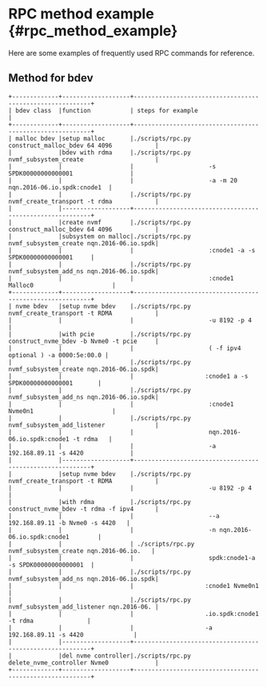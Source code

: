 # RPC method example {#rpc_method_example}

Here are some examples of frequently used RPC commands for reference.

## Method for bdev

    +-------------+-------------------+----------------------------------------------------------+
    | bdev class  |function           | steps for example                                        |
    +-------------+-------------------+----------------------------------------------------------+
    | malloc bdev |setup malloc       |./scripts/rpc.py construct_malloc_bdev 64 4096            |
    |             |bdev with rdma     |./scripts/rpc.py nvmf_subsystem_create                    |
    |             |                   |                     -s SPDK00000000000001                |
    |             |                   |                     -a -m 20 nqn.2016-06.io.spdk:cnode1  |
    |             |                   |./scripts/rpc.py nvmf_create_transport -t rdma            |
    |             |-------------------+----------------------------------------------------------+
    |             |create nvmf        |./scripts/rpc.py construct_malloc_bdev 64 4096            |
    |             |subsystem on malloc|./scripts/rpc.py nvmf_subsystem_create nqn.2016-06.io.spdk|
    |             |                   |                     :cnode1 -a -s SPDK00000000000001     |
    |             |                   |./scripts/rpc.py nvmf_subsystem_add_ns nqn.2016-06.io.spdk|
    |             |                   |                     :cnode1 Malloc0                      |
    +-------------+-------------------+----------------------------------------------------------+
    | nvme bdev   |setup nvme bdev    |./scripts/rpc.py nvmf_create_transport -t RDMA            |
    |             |                   |                     -u 8192 -p 4                         |
    |             |with pcie          |./scripts/rpc.py construct_nvme_bdev -b Nvme0 -t pcie     |
    |             |                   |                     ( -f ipv4 optional ) -a 0000:5e:00.0 |
    |             |                   |./scripts/rpc.py nvmf_subsystem_create nqn.2016-06.io.spdk|
    |             |                   |                    :cnode1 a -s SPDK00000000000001       |
    |             |                   |./scripts/rpc.py nvmf_subsystem_add_ns nqn.2016-06.io.spdk|
    |             |                   |                     :cnode1 Nvme0n1                      |
    |             |                   |./scripts/rpc.py nvmf_subsystem_add_listener              |
    |             |                   |                     nqn.2016-06.io.spdk:cnode1 -t rdma   |
    |             |                   |                     -a 192.168.89.11 -s 4420             |
    |             |-------------------+----------------------------------------------------------+
    |             |setup nvme bdev    |./scripts/rpc.py nvmf_create_transport -t RDMA            |
    |             |                   |                     -u 8192 -p 4                         |
    |             |with rdma          |./scripts/rpc.py construct_nvme_bdev -t rdma -f ipv4      |
    |             |                   |                     --a 192.168.89.11 -b Nvme0 -s 4420   |
    |             |                   |                     -n nqn.2016-06.io.spdk:cnode1        |
    |             |                   | ./scripts/rpc.py nvmf_subsystem_create nqn.2016-06.io.   |
    |             |                   |                     spdk:cnode1-a -s SPDK00000000000001  |
    |             |                   |./scripts/rpc.py nvmf_subsystem_add_ns nqn.2016-06.io.spdk|
    |             |                   |                    :cnode1 Nvme0n1                       |
    |             |                   |./scripts/rpc.py nvmf_subsystem_add_listener nqn.2016-06. |
    |             |                   |                    .io.spdk:cnode1 -t rdma               |
    |             |                   |                    -a 192.168.89.11 -s 4420              |
    |             |-------------------+----------------------------------------------------------+
    |             |del nvme controller|./scripts/rpc.py delete_nvme_controller Nvme0             |
    +-------------+-------------------+----------------------------------------------------------+
